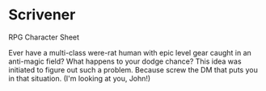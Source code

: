 # Scrivener
RPG Character Sheet

Ever have a multi-class were-rat human with epic level gear caught in an anti-magic field?
What happens to your dodge chance?
This idea was initiated to figure out such a problem. Because screw the DM that puts you in that situation.
(I'm looking at you, John!)
